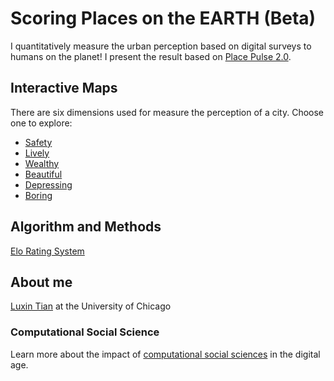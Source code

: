# Scoring Places on the EARTH (Beta)

I quantitatively measure the urban perception based on digital surveys to humans on the planet! I present the result based on [Place Pulse 2.0](http://pulse.media.mit.edu/vision/). 


## Interactive Maps
There are six dimensions used for measure the perception of a city. Choose one to explore: 
- [Safety](https://luxin-tian.github.io/Scoring-Neighborhoods-on-the-Earth/docs/safety.md)
- [Lively](https://luxin-tian.github.io/Scoring-Neighborhoods-on-the-Earth/docs/lively.md)
- [Wealthy](https://luxin-tian.github.io/Scoring-Neighborhoods-on-the-Earth/docs/wealth.md)
- [Beautiful](https://luxin-tian.github.io/Scoring-Neighborhoods-on-the-Earth/docs/beautiful.md)
- [Depressing](https://luxin-tian.github.io/Scoring-Neighborhoods-on-the-Earth/docs/depressing.md)
- [Boring](https://luxin-tian.github.io/Scoring-Neighborhoods-on-the-Earth/docs/boring.md)

## Algorithm and Methods
[Elo Rating System](https://en.wikipedia.org/wiki/Elo_rating_system)


## About me
[Luxin Tian](https://luxin-tian.github.io/profile/) at the University of Chicago

### Computational Social Science
Learn more about the impact of [computational social sciences](https://macss.uchicago.edu) in the digital age. 